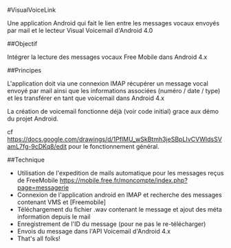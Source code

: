 #VisualVoiceLink

Une application Android qui fait le lien entre les messages vocaux envoyés par mail et le lecteur Visual Voicemail d'Android 4.0

##Objectif

Intégrer la lecture des messages vocaux Free Mobile dans Android 4.x

##Principes

L'application doit via une connexion IMAP récupérer un message vocal envoyé par mail ainsi que les informations associées (numéro / date / type) et les transférer en tant que voicemail dans Android 4.x

La création de voicemail fonctionne déjà (voir code initial) grace aux démo du projet Android.

cf https://docs.google.com/drawings/d/1PflMU_wSkBtmh3jeSBpLIvCVWIdsSVamL7fg-9cDKq8/edit pour le fonctionnement général.

##Technique

* Utilisation de l'expedition de mails automatique pour les messages reçus de FreeMobile https://mobile.free.fr/moncompte/index.php?page=messagerie
* Connexion de l'application android en IMAP et recherche des messages contenant VMS et [Freemobile]
* Téléchargement du fichier .wav contenant le message et ajout des méta information depuis le mail
* Enregistrement de l'ID du message (pour ne pas le re-télécharger)
* Envois du message dans l'API Voicemail d'Android 4.x
* That's all folks!
